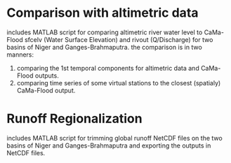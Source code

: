 
# Comparison with altimetric data

includes MATLAB script for comparing altimetric river water level to CaMa-Flood sfcelv (Water Surface Elevation) and rivout (Q/Discharge) for two basins of Niger and Ganges-Brahmaputra.
the comparison is in two manners:
  1. comparing the 1st temporal components for altimetric data and CaMa-Flood outputs. 
  2. comparing time series of some virtual stations to the closest (spatialy) CaMa-Flood output.


# Runoff Regionalization

includes MATLAB script for trimming global runoff NetCDF files on the two basins of Niger and Ganges-Brahmaputra and exporting the outputs in NetCDF files.
